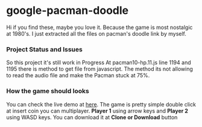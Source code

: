 # google-pacman-doodle
Hi if you find these, maybe you love it. Because the game is most nostalgic at 1980's.
I just extracted all the files on pacman's doodle link by myself.

### Project Status and Issues
So this project it's still work in Progress
At pacman10-hp.11.js line 1194 and 1195 there is method to get file from javascript.
The method its not allowing to read the audio file and make the Pacman stuck at 75%.

### How the game should looks
You can check the live demo at [here](https://www.google.com/logos/2010/pacman10-hp.html).
The game is pretty simple double click at insert coin you can multiplayer.
**Player 1** using arrow keys and **Player 2** using WASD keys.
You can download it at **Clone or Download** button
